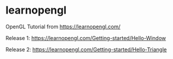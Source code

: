 # learnopengl

OpenGL Tutorial from <https://learnopengl.com/>

Release 1: <https://learnopengl.com/Getting-started/Hello-Window>

Release 2: <https://learnopengl.com/Getting-started/Hello-Triangle>
